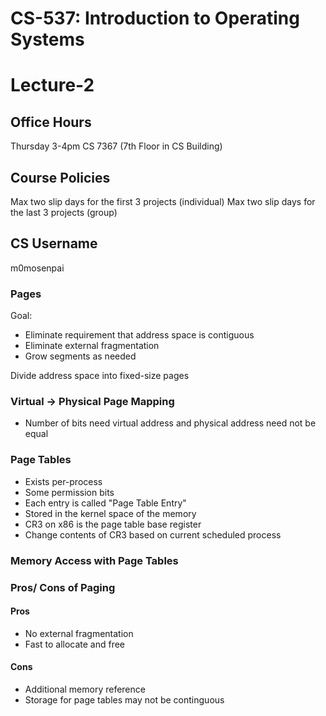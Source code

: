 # CS-537: Introduction to Operating Systems
# Lecture-2

## Office Hours
Thursday 3-4pm CS 7367 (7th Floor in CS Building)

## Course Policies
Max two slip days for the first 3 projects (individual)
Max two slip days for the last 3 projects (group)

## CS Username
m0mosenpai

### Pages
Goal:
- Eliminate requirement that address space is contiguous
- Eliminate external fragmentation
- Grow segments as needed

Divide address space into fixed-size pages

### Virtual -> Physical Page Mapping
- Number of bits need virtual address and physical address need not be equal

### Page Tables
- Exists per-process
- Some permission bits
- Each entry is called "Page Table Entry"
- Stored in the kernel space of the memory
- CR3 on x86 is the page table base register
- Change contents of CR3 based on current scheduled process

### Memory Access with Page Tables

### Pros/ Cons of Paging
#### Pros
- No external fragmentation
- Fast to allocate and free

#### Cons
- Additional memory reference
- Storage for page tables may not be continguous
